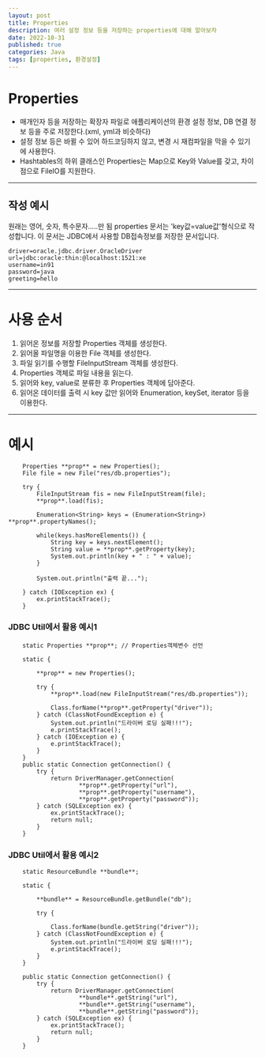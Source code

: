 ```yaml
---
layout: post
title: Properties
description: 여러 설정 정보 등을 저장하는 properties에 대해 알아보자
date: 2022-10-31
published: true
categories: Java
tags: [properties, 환경설정]
---
```


# Properties
- 매개인자 등을 저장하는 확장자 파일로 애플리케이션의 환경 설정 정보, DB 연결 정보 등을 주로 저장한다.(xml, yml과 비슷하다)
- 설정 정보 등은 바뀔 수 있어 하드코딩하지 않고, 변경 시 재컴파일을 막을 수 있기에 사용한다.
- Hashtables의 하위 클래스인 Properties는 Map으로 Key와 Value를 갖고, 차이점으로 FileIO를 지원한다.

***

## 작성 예시
원래는 영어, 숫자, 특수문자.....만 됨
properties 문서는 'key값=value값'형식으로 작성합니다.
이 문서는 JDBC에서 사용할 DB접속정보를 저장한 문서입니다.
```
driver=oracle.jdbc.driver.OracleDriver
url=jdbc:oracle:thin:@localhost:1521:xe
username=in91
password=java
greeting=hello
```

***

# 사용 순서
1. 읽어온 정보를 저장할 Properties 객체를 생성한다.
2. 읽어올 파일명을 이용한 File 객체를 생성한다.
3. 파일 읽기를 수행할 FileInputStream 객체를 생성한다.
4. Properties 객체로 파일 내용을 읽는다.
5. 읽어와 key, value로 분류한 후 Properties 객체에 담아준다.
6. 읽어온 데이터를 출력 시 key 값만 읽어와 Enumeration, keySet, iterator 등을 이용한다.
   
***

# 예시
```
    Properties **prop** = new Properties();
    File file = new File("res/db.properties");
    
    try {
        FileInputStream fis = new FileInputStream(file);
        **prop**.load(fis);

        Enumeration<String> keys = (Enumeration<String>) **prop**.propertyNames();
        
        while(keys.hasMoreElements()) {
            String key = keys.nextElement();
            String value = **prop**.getProperty(key);
            System.out.println(key + " : " + value);
        }
        
        System.out.println("출력 끝...");
        
    } catch (IOException ex) {
        ex.printStackTrace();
    }
```
### JDBC Util에서 활용 예시1
```
    static Properties **prop**; // Properties객체변수 선언
	
	static {
		
		**prop** = new Properties();
		
		try {
			**prop**.load(new FileInputStream("res/db.properties"));
			
			Class.forName(**prop**.getProperty("driver"));
		} catch (ClassNotFoundException e) {
			System.out.println("드라이버 로딩 실패!!!");
			e.printStackTrace();
		} catch (IOException e) {
			e.printStackTrace();
		}
	}
    public static Connection getConnection() {
		try {
			return DriverManager.getConnection(
					**prop**.getProperty("url"), 
					**prop**.getProperty("username"), 
					**prop**.getProperty("password"));
		} catch (SQLException ex) {
			ex.printStackTrace();
			return null;
		}
	}
```
### JDBC Util에서 활용 예시2
```
	static ResourceBundle **bundle**;
	
	static {
		
		**bundle** = ResourceBundle.getBundle("db");
		
		try {

			Class.forName(bundle.getString("driver"));
		} catch (ClassNotFoundException e) {
			System.out.println("드라이버 로딩 실패!!!");
			e.printStackTrace();
		}
	}
	
	public static Connection getConnection() {
		try {
			return DriverManager.getConnection(
					**bundle**.getString("url"), 
					**bundle**.getString("username"), 
					**bundle**.getString("password"));
		} catch (SQLException ex) {
			ex.printStackTrace();
			return null;
		}
	}
```
